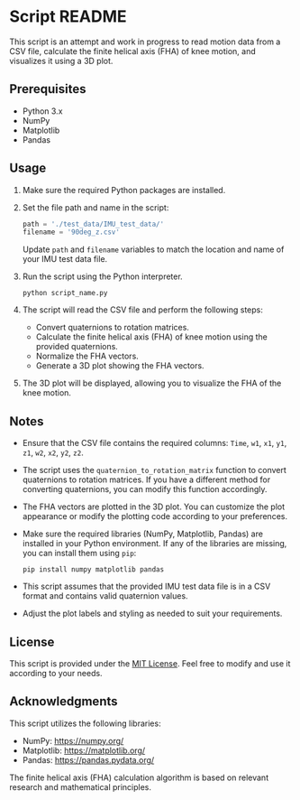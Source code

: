 # Script README

This script is an attempt and work in progress to read motion data from a CSV file, calculate the finite helical axis (FHA) of knee motion, and visualizes it using a 3D plot.

## Prerequisites
- Python 3.x
- NumPy
- Matplotlib
- Pandas

## Usage

1. Make sure the required Python packages are installed.

2. Set the file path and name in the script:

   ```python
   path = './test_data/IMU_test_data/'
   filename = '90deg_z.csv'
   ```

   Update `path` and `filename` variables to match the location and name of your IMU test data file.

3. Run the script using the Python interpreter.

   ```
   python script_name.py
   ```

4. The script will read the CSV file and perform the following steps:

   - Convert quaternions to rotation matrices.
   - Calculate the finite helical axis (FHA) of knee motion using the provided quaternions.
   - Normalize the FHA vectors.
   - Generate a 3D plot showing the FHA vectors.

5. The 3D plot will be displayed, allowing you to visualize the FHA of the knee motion.

## Notes

- Ensure that the CSV file contains the required columns: `Time`, `w1`, `x1`, `y1`, `z1`, `w2`, `x2`, `y2`, `z2`. 

- The script uses the `quaternion_to_rotation_matrix` function to convert quaternions to rotation matrices. If you have a different method for converting quaternions, you can modify this function accordingly.

- The FHA vectors are plotted in the 3D plot. You can customize the plot appearance or modify the plotting code according to your preferences.

- Make sure the required libraries (NumPy, Matplotlib, Pandas) are installed in your Python environment. If any of the libraries are missing, you can install them using `pip`:

  ```
  pip install numpy matplotlib pandas
  ```

- This script assumes that the provided IMU test data file is in a CSV format and contains valid quaternion values.

- Adjust the plot labels and styling as needed to suit your requirements.

## License

This script is provided under the [MIT License](https://opensource.org/licenses/MIT). Feel free to modify and use it according to your needs.

## Acknowledgments

This script utilizes the following libraries:

- NumPy: https://numpy.org/
- Matplotlib: https://matplotlib.org/
- Pandas: https://pandas.pydata.org/

The finite helical axis (FHA) calculation algorithm is based on relevant research and mathematical principles.